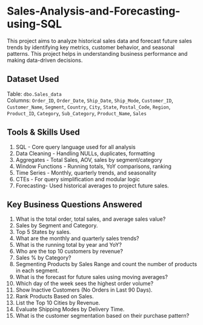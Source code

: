 # Sales-Analysis-and-Forecasting-using-SQL
This project aims to analyze historical sales data and forecast future sales trends by identifying key metrics, customer behavior, and seasonal patterns. This project helps in understanding business performance and making data-driven decisions.

## Dataset Used

Table: `dbo.Sales_data`  
Columns: `Order_ID`, `Order_Date`, `Ship_Date`, `Ship_Mode`, `Customer_ID`, `Customer_Name`, `Segment`, `Country`, `City`, `State`, `Postal_Code`, `Region`, `Product_ID`, `Category`, `Sub_Category`, `Product_Name`, `Sales`

## Tools & Skills Used
1. SQL - Core query language used for all analysis  
2. Data Cleaning - Handling NULLs, duplicates, formatting 
3. Aggregates - Total Sales, AOV, sales by segment/category  
4. Window Functions - Running totals, YoY comparisons, ranking    
5. Time Series - Monthly, quarterly trends, and seasonality  
6. CTEs - For query simplification and modular logic  
7. Forecasting- Used historical averages to project future sales.

## Key Business Questions Answered

1. What is the total order, total sales, and average sales value?
2. Sales by Segment and Category.
3. Top 5 States by sales.
4. What are the monthly and quarterly sales trends?
5. What is the running total by year and YoY?
6. Who are the top 10 customers by revenue?
7. Sales % by Category?
8. Segmenting Products by Sales Range and count the number of products in each segment.
9. What is the forecast for future sales using moving averages?
10. Which day of the week sees the highest order volume?
11. Show Inactive Customers (No Orders in Last 90 Days).
12. Rank Products Based on Sales.
13. List the Top 10 Cities by Revenue.
14. Evaluate Shipping Modes by Delivery Time.
15. What is the customer segmentation based on their purchase pattern?


